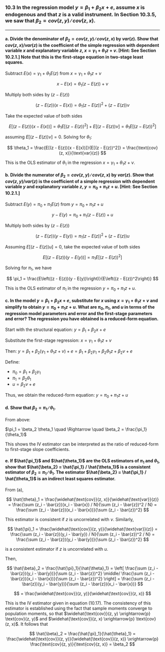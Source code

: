 ### 10.3 In the regression model $y = \beta_1+ \beta_2x + e$, assume $x$ is endogenous and that $z$ is a valid instrument. In Section 10.3.5, we saw that $\beta_2 = cov(z, y)∕cov(z, x)$.
---

#### a. Divide the denominator of $\beta_2 = cov(z, y)∕cov(z, x)$ by $var(z)$. Show that $cov(z, x)/var(z)$ is the coefficient of the simple regression with dependent variable $x$ and explanatory variable $z$, $x = \gamma_1 + \theta_1z + v$. [Hint: See Section 10.2.1.] Note that this is the first-stage equation in two-stage least squares.

Subtract $E(x) = \gamma_1 + \theta_1 E(z)$ from $x = \gamma_1 + \theta_1 z + \nu$

$$
x - E(x) = \theta_1 (z - E(z)) + \nu
$$

Multiply both sides by $(z - E(z))$

$$
(z - E(z))(x - E(x)) = \theta_1 (z - E(z))^2 + (z - E(z))\nu
$$

Take the expected value of both sides

$$
E[(z - E(z))(x - E(x))] = \theta_1 E[(z - E(z))^2] + E[(z - E(z))\nu] = \theta_1 E[(z - E(z))^2]
$$

assuming $E[(z - E(z))\nu] = 0$. Solving for $\theta_1$: 

$$
\theta_1 = \frac{E[(z - E(z))(x - E(x))]}{E[(z - E(z))^2]} = \frac{\text{cov}(z, x)}{\text{var}(z)}
$$

This is the OLS estimator of $\theta_1$ in the regression $x = \gamma_1 + \theta_1 z + \nu$.

#### b. Divide the numerator of $\beta_2 = cov(z, y)∕cov(z, x)$ by $var(z)$. Show that $cov(z, y)/var(z)$ is the coefficient of a simple regression with dependent variable $y$ and explanatory variable $z$, $y = \pi_0 + \pi_1z + u$. [Hint: See Section 10.2.1.]

Subtract $E(y) = \pi_0 + \pi_1 E(z)$ from $y = \pi_0 + \pi_1 z + u$

$$
y - E(y) = \pi_0 + \pi_1 (z - E(z)) + u
$$

Multiply both sides by $(z - E(z))$

$$
(z - E(z))(y - E(y)) = \pi_1 (z - E(z))^2 + (z - E(z))u
$$

Assuming $E[(z - E(z))u] = 0$, take the expected value of both sides

$$
E[(z - E(z))(y - E(y))] = \pi_1 E[(z - E(z))^2]
$$

Solving for $\pi_1$, we have

$$
\pi_1 = \frac{E\left((z - E(z))(y - E(y))\right)}{E\left((z - E(z))^2\right)}
$$

This is the OLS estimator of $\pi_1$ in the regression $y = \pi_0 + \pi_1 z + u$.

#### c. In the model $y = \beta_1+ \beta_2x + e$, substitute for $x$ using $x = \gamma_1 + \theta_1z + v$ and simplify to obtain $y = \pi_0 + \pi_1z + u$. What are $\pi_0, \pi_1$, and $u$ in terms of the regression model parameters and error and the first-stage parameters and error? The regression you have obtained is a reduced-form equation.

Start with the structural equation: $y = \beta_1 + \beta_2 x + e$

Substitute the first-stage regression: $x = \gamma_1 + \theta_1 z + v$

Then: $y = \beta_1 + \beta_2 (\gamma_1 + \theta_1 z + v) + e = \beta_1 + \beta_2 \gamma_1 + \beta_2 \theta_1 z + \beta_2 v + e$

Define:

- $\pi_0 = \beta_1 + \beta_2 \gamma_1$
- $\pi_1 = \beta_2 \theta_1$
- $u = \beta_2 v + e$

Thus, we obtain the reduced-form equation: $y = \pi_0 + \pi_1 z + u$

#### d. Show that $\beta_2 = \pi_1∕ \theta_1$.

From above:

$\pi_1 = \beta_2 \theta_1 \quad \Rightarrow \quad \beta_2 = \frac{\pi_1}{\theta_1}$

This shows the IV estimator can be interpreted as the ratio of reduced-form to first-stage slope coefficients.

#### e. If $\hat{\pi_1}$ and  $\hat{\theta_1}$ are the OLS estimators of $\pi_1$ and $\theta_1$, show that $\hat{\beta_2} = \hat{\pi_1} / \hat{\theta_1}$ is a consistent estimator of $\beta_2 = \pi_1∕ \theta_1$. The estimator $\hat{\beta_2} = \hat{\pi_1} / \hat{\theta_1}$ is an indirect least squares estimator.

From (a),
 
$$
\hat{\theta}_1 = \frac{\widehat{\text{cov}}(z, x)}{\widehat{\text{var}}(z)} 
= \frac{\sum (z_i - \bar{z})(x_i - \bar{x}) / N}{\sum (z_i - \bar{z})^2 / N} 
= \frac{\sum (z_i - \bar{z})(x_i - \bar{x})}{\sum (z_i - \bar{z})^2}
$$

This estimator is consistent if $z$ is uncorrelated with $\nu$. Similarly,

$$
\hat{\pi}_1 = \frac{\widehat{\text{cov}}(z, y)}{\widehat{\text{var}}(z)} 
= \frac{\sum (z_i - \bar{z})(y_i - \bar{y}) / N}{\sum (z_i - \bar{z})^2 / N} 
= \frac{\sum (z_i - \bar{z})(y_i - \bar{y})}{\sum (z_i - \bar{z})^2}
$$

is a consistent estimator if $z$ is uncorrelated with $u$.

Then,  

$$
\hat{\beta}_2 = \frac{\hat{\pi}_1}{\hat{\theta}_1} = 
\left[
\frac{\sum (z_i - \bar{z})(y_i - \bar{y})}{\sum (z_i - \bar{z})^2} 
\middle/ 
\frac{\sum (z_i - \bar{z})(x_i - \bar{x})}{\sum (z_i - \bar{z})^2}
\right]
= \frac{\sum (z_i - \bar{z})(y_i - \bar{y})}{\sum (z_i - \bar{z})(x_i - \bar{x})}
$$

$$
= \frac{\widehat{\text{cov}}(z, y)}{\widehat{\text{cov}}(z, x)}
$$

This is the IV estimator given in equation (10.17). The consistency of this estimator is established using the fact that sample moments converge to population moments, so that $\widehat{\text{cov}}(z, y) \xrightarrow{p} \text{cov}(z, y)$ and $\widehat{\text{cov}}(z, x) \xrightarrow{p} \text{cov}(z, x)$. It follows that

$$
\hat{\beta}_2 = \frac{\hat{\pi}_1}{\hat{\theta}_1} = \frac{\widehat{\text{cov}}(z, y)}{\widehat{\text{cov}}(z, x)} 
\xrightarrow{p} \frac{\text{cov}(z, y)}{\text{cov}(z, x)} = \beta_2
$$
